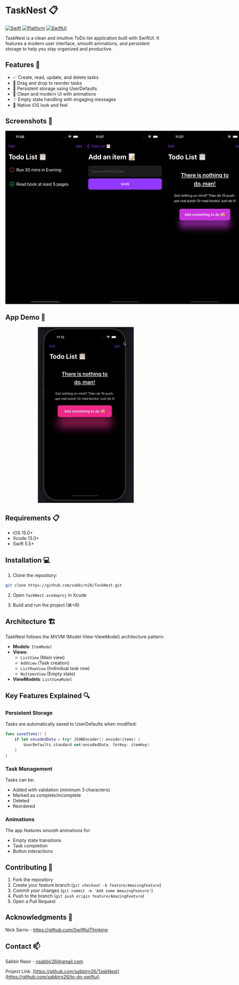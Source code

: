 # TaskNest 📋
[![Swift](https://img.shields.io/badge/Swift-5.5-orange.svg)](https://swift.org)
[![Platform](https://img.shields.io/badge/Platform-iOS-blue.svg)](https://developer.apple.com/ios/)
[![SwiftUI](https://img.shields.io/badge/SwiftUI-3.0-green.svg)](https://developer.apple.com/xcode/swiftui/)

TaskNest is a clean and intuitive ToDo list application built with SwiftUI. It features a modern user interface, smooth animations, and persistent storage to help you stay organized and productive.

## Features 🚀

- ✅ Create, read, update, and delete tasks
- 🔄 Drag and drop to reorder tasks
- 💾 Persistent storage using UserDefaults
- 🎨 Clean and modern UI with animations
- ✨ Empty state handling with engaging messages
- 📱 Native iOS look and feel

## Screenshots 📸

<div align="center">
  <div style="display: flex; justify-content: space-between;">
    <img src="screenshots/main-screen.png" width="250" alt="Main Screen"/>
    <img src="screenshots/add-task.png" width="250" alt="Add Task"/>
    <img src="screenshots/empty-state.png" width="250" alt="Empty State"/>
  </div>
</div>

## App Demo 🎥

<div align="center">
  <img src="demo/tasknest-demo.gif" width="300" alt="App Demo"/>
</div>

## Requirements 📋

- iOS 15.0+
- Xcode 13.0+
- Swift 5.5+

## Installation 💻

1. Clone the repository:
```bash
git clone https://github.com/sabbirn26/TaskNest.git
```

2. Open `TaskNest.xcodeproj` in Xcode

3. Build and run the project (⌘+R)

## Architecture 🏗

TaskNest follows the MVVM (Model-View-ViewModel) architecture pattern:

- **Models**: `ItemModel`
- **Views**: 
  - `ListView` (Main view)
  - `AddView` (Task creation)
  - `ListRowView` (Individual task row)
  - `NoItemsView` (Empty state)
- **ViewModels**: `ListViewModel`

## Key Features Explained 🔍

### Persistent Storage
Tasks are automatically saved to UserDefaults when modified:
```swift
func saveItems() {
    if let encodedData = try? JSONEncoder().encode(items) {
        UserDefaults.standard.set(encodedData, forKey: itemKey)
    }
}
```

### Task Management
Tasks can be:
- Added with validation (minimum 3 characters)
- Marked as complete/incomplete
- Deleted
- Reordered

### Animations
The app features smooth animations for:
- Empty state transitions
- Task completion
- Button interactions

## Contributing 🤝

1. Fork the repository
2. Create your feature branch (`git checkout -b feature/AmazingFeature`)
3. Commit your changes (`git commit -m 'Add some AmazingFeature'`)
4. Push to the branch (`git push origin feature/AmazingFeature`)
5. Open a Pull Request

## Acknowledgments 👏

Nick Sarno - https://github.com/SwiftfulThinking

## Contact 📫

Sabbir Nasir - nsabbir26@gmail.com

Project Link: [https://github.com/sabbirn26/TaskNest](https://github.com/sabbirn26/to-do-swiftui)
